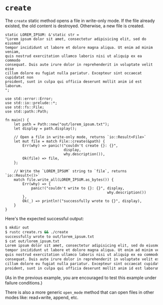 # `create`

The `create` static method opens a file in write-only mode. If the file
already existed, the old content is destroyed. Otherwise, a new file is
created.

```rust,ignore
static LOREM_IPSUM: &'static str =
"Lorem ipsum dolor sit amet, consectetur adipisicing elit, sed do eiusmod
tempor incididunt ut labore et dolore magna aliqua. Ut enim ad minim veniam,
quis nostrud exercitation ullamco laboris nisi ut aliquip ex ea commodo
consequat. Duis aute irure dolor in reprehenderit in voluptate velit esse
cillum dolore eu fugiat nulla pariatur. Excepteur sint occaecat cupidatat non
proident, sunt in culpa qui officia deserunt mollit anim id est laborum.
";

use std::error::Error;
use std::io::prelude::*;
use std::fs::File;
use std::path::Path;

fn main() {
    let path = Path::new("out/lorem_ipsum.txt");
    let display = path.display();

    // Open a file in write-only mode, returns `io::Result<File>`
    let mut file = match File::create(&path) {
        Err(why) => panic!("couldn't create {}: {}",
                           display,
                           why.description()),
        Ok(file) => file,
    };

    // Write the `LOREM_IPSUM` string to `file`, returns `io::Result<()>`
    match file.write_all(LOREM_IPSUM.as_bytes()) {
        Err(why) => {
            panic!("couldn't write to {}: {}", display,
                                               why.description())
        },
        Ok(_) => println!("successfully wrote to {}", display),
    }
}
```

Here's the expected successful output:

```bash
$ mkdir out
$ rustc create.rs && ./create
successfully wrote to out/lorem_ipsum.txt
$ cat out/lorem_ipsum.txt
Lorem ipsum dolor sit amet, consectetur adipisicing elit, sed do eiusmod
tempor incididunt ut labore et dolore magna aliqua. Ut enim ad minim veniam,
quis nostrud exercitation ullamco laboris nisi ut aliquip ex ea commodo
consequat. Duis aute irure dolor in reprehenderit in voluptate velit esse
cillum dolore eu fugiat nulla pariatur. Excepteur sint occaecat cupidatat non
proident, sunt in culpa qui officia deserunt mollit anim id est laborum.
```

(As in the previous example, you are encouraged to test this example under
failure conditions.)

There is also a more generic `open_mode` method that can open files in other
modes like: read+write, append, etc.
